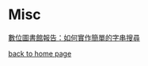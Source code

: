 # Misc


[數位圖書館報告：如何實作簡單的字串搜尋](https://hackmd.io/p/rkjuwHg6f#/)

[back to home page](https://pineappleinncu.github.io/PineApple-sPage/)
